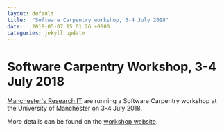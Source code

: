 ```yaml
---
layout: default
title:  "Software Carpentry workshop, 3-4 July 2018"
date:   2018-05-07 15:01:26 +0000
categories: jekyll update
---
```

# Software Carpentry Workshop, 3-4 July 2018

[Manchester's Research IT](http://www.itservices.manchester.ac.uk/research/) are running a Software Carpentry workshop at the University of Manchester 
on 3-4 July 2018.

More details can be found on the [workshop website](https://uomresearchit.github.io/2018-07-03-manchester/).


